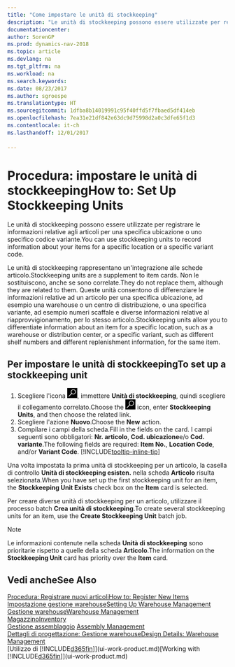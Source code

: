 ```yaml
---
title: "Come impostare le unità di stockkeeping"
description: "Le unità di stockkeeping possono essere utilizzate per registrare le informazioni relative agli articoli per una specifica ubicazione o uno specifico codice variante."
documentationcenter: 
author: SorenGP
ms.prod: dynamics-nav-2018
ms.topic: article
ms.devlang: na
ms.tgt_pltfrm: na
ms.workload: na
ms.search.keywords: 
ms.date: 08/23/2017
ms.author: sgroespe
ms.translationtype: HT
ms.sourcegitcommit: 1dfba8b14019991c95f40ffd5f7fbaed5df414eb
ms.openlocfilehash: 7ea31e21df842e63dc9d75998d2a0c3dfe65f1d3
ms.contentlocale: it-ch
ms.lasthandoff: 12/01/2017

---
```

# <a name="how-to-set-up-stockkeeping-units"></a><span data-ttu-id="5ae24-103">Procedura: impostare le unità di stockkeeping</span><span class="sxs-lookup"><span data-stu-id="5ae24-103">How to: Set Up Stockkeeping Units</span></span>
<span data-ttu-id="5ae24-104">Le unità di stockkeeping possono essere utilizzate per registrare le informazioni relative agli articoli per una specifica ubicazione o uno specifico codice variante.</span><span class="sxs-lookup"><span data-stu-id="5ae24-104">You can use stockkeeping units to record information about your items for a specific location or a specific variant code.</span></span>  

 <span data-ttu-id="5ae24-105">Le unità di stockkeeping rappresentano un'integrazione alle schede articolo.</span><span class="sxs-lookup"><span data-stu-id="5ae24-105">Stockkeeping units are a supplement to item cards.</span></span> <span data-ttu-id="5ae24-106">Non le sostituiscono, anche se sono correlate.</span><span class="sxs-lookup"><span data-stu-id="5ae24-106">They do not replace them, although they are related to them.</span></span> <span data-ttu-id="5ae24-107">Queste unità consentono di differenziare le informazioni relative ad un articolo per una specifica ubicazione, ad esempio una warehouse o un centro di distribuzione, o una specifica variante, ad esempio numeri scaffale e diverse informazioni relative al riapprovvigionamento, per lo stesso articolo.</span><span class="sxs-lookup"><span data-stu-id="5ae24-107">Stockkeeping units allow you to differentiate information about an item for a specific location, such as a warehouse or distribution center, or a specific variant, such as different shelf numbers and different replenishment information, for the same item.</span></span>  

## <a name="to-set-up-a-stockkeeping-unit"></a><span data-ttu-id="5ae24-108">Per impostare le unità di stockkeeping</span><span class="sxs-lookup"><span data-stu-id="5ae24-108">To set up a stockkeeping unit</span></span>  

1.  <span data-ttu-id="5ae24-109">Scegliere l'icona ![Cerca pagina o report](media/ui-search/search_small.png "icona Cerca pagina o report"), immettere **Unità di stockkeeping**, quindi scegliere il collegamento correlato.</span><span class="sxs-lookup"><span data-stu-id="5ae24-109">Choose the ![Search for Page or Report](media/ui-search/search_small.png "Search for Page or Report icon") icon, enter **Stockkeeping Units**, and then choose the related link.</span></span>  
2.  <span data-ttu-id="5ae24-110">Scegliere l'azione **Nuovo**.</span><span class="sxs-lookup"><span data-stu-id="5ae24-110">Choose the **New** action.</span></span>  
3.  <span data-ttu-id="5ae24-111">Compilare i campi della scheda.</span><span class="sxs-lookup"><span data-stu-id="5ae24-111">Fill in the fields on the card.</span></span> <span data-ttu-id="5ae24-112">I campi seguenti sono obbligatori: **Nr. articolo**, **Cod. ubicazione**e/o **Cod. variante**.</span><span class="sxs-lookup"><span data-stu-id="5ae24-112">The following fields are required: **Item No.**, **Location Code**, and/or **Variant Code**.</span></span> [!INCLUDE[tooltip-inline-tip](includes/tooltip-inline-tip_md.md)]  

<span data-ttu-id="5ae24-113">Una volta impostata la prima unità di stockkeeping per un articolo, la casella di controllo **Unità di stockkeeping esisten.** nella scheda **Articolo** risulta selezionata.</span><span class="sxs-lookup"><span data-stu-id="5ae24-113">When you have set up the first stockkeeping unit for an item, the **Stockkeeping Unit Exists** check box on the **Item** card is selected.</span></span>  

<span data-ttu-id="5ae24-114">Per creare diverse unità di stockkeeping per un articolo, utilizzare il processo batch **Crea unità di stockkeeping**.</span><span class="sxs-lookup"><span data-stu-id="5ae24-114">To create several stockkeeping units for an item, use the **Create Stockkeeping Unit** batch job.</span></span>  

> [!NOTE]  
>  <span data-ttu-id="5ae24-115">Le informazioni contenute nella scheda **Unità di stockkeeping** sono prioritarie rispetto a quelle della scheda **Articolo**.</span><span class="sxs-lookup"><span data-stu-id="5ae24-115">The information on the **Stockkeeping Unit** card has priority over the **Item** card.</span></span>  

## <a name="see-also"></a><span data-ttu-id="5ae24-116">Vedi anche</span><span class="sxs-lookup"><span data-stu-id="5ae24-116">See Also</span></span>  
[<span data-ttu-id="5ae24-117">Procedura: Registrare nuovi articoli</span><span class="sxs-lookup"><span data-stu-id="5ae24-117">How to: Register New Items</span></span>](inventory-how-register-new-items.md)  
[<span data-ttu-id="5ae24-118">Impostazione gestione warehouse</span><span class="sxs-lookup"><span data-stu-id="5ae24-118">Setting Up Warehouse Management</span></span>](warehouse-setup-warehouse.md)  
[<span data-ttu-id="5ae24-119">Gestione warehouse</span><span class="sxs-lookup"><span data-stu-id="5ae24-119">Warehouse Management</span></span>](warehouse-manage-warehouse.md)  
[<span data-ttu-id="5ae24-120">Magazzino</span><span class="sxs-lookup"><span data-stu-id="5ae24-120">Inventory</span></span>](inventory-manage-inventory.md)  
<span data-ttu-id="5ae24-121">[Gestione assemblaggio](assembly-assemble-items.md)  </span><span class="sxs-lookup"><span data-stu-id="5ae24-121">[Assembly Management](assembly-assemble-items.md)  </span></span>  
[<span data-ttu-id="5ae24-122">Dettagli di progettazione: Gestione warehouse</span><span class="sxs-lookup"><span data-stu-id="5ae24-122">Design Details: Warehouse Management</span></span>](design-details-warehouse-management.md)  
<span data-ttu-id="5ae24-123">[Utilizzo di [!INCLUDE[d365fin](includes/d365fin_md.md)]](ui-work-product.md)</span><span class="sxs-lookup"><span data-stu-id="5ae24-123">[Working with [!INCLUDE[d365fin](includes/d365fin_md.md)]](ui-work-product.md)</span></span>  

